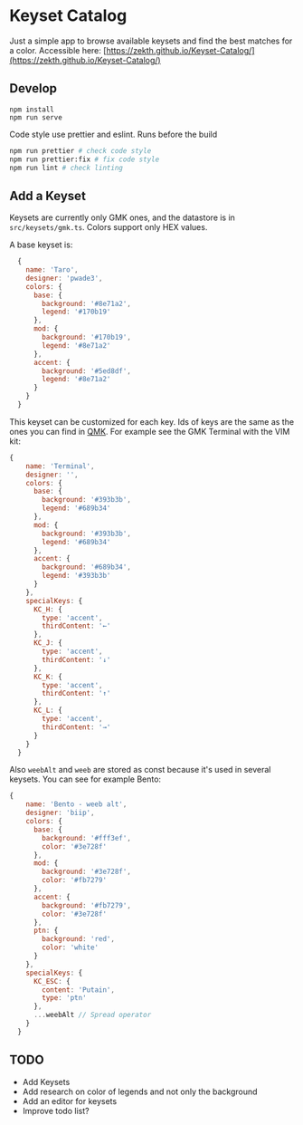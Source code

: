 # Keyset Catalog

Just a simple app to browse available keysets and find the best matches for a color. Accessible here: [https://zekth.github.io/Keyset-Catalog/](https://zekth.github.io/Keyset-Catalog/)

## Develop

```
npm install
npm run serve
```

Code style use prettier and eslint. Runs before the build

```bash
npm run prettier # check code style
npm run prettier:fix # fix code style
npm run lint # check linting
```
## Add a Keyset

Keysets are currently only GMK ones, and the datastore is in `src/keysets/gmk.ts`. Colors support only HEX values.

A base keyset is:

```js
  {
    name: 'Taro',
    designer: 'pwade3',
    colors: {
      base: {
        background: '#8e71a2',
        legend: '#170b19'
      },
      mod: {
        background: '#170b19',
        legend: '#8e71a2'
      },
      accent: {
        background: '#5ed8df',
        legend: '#8e71a2'
      }
    }
  }
```

This keyset can be customized for each key. Ids of keys are the same as the ones you can find in [QMK](https://beta.docs.qmk.fm/features/keycodes_basic). For example see the GMK Terminal with the VIM kit:

```js
{
    name: 'Terminal',
    designer: '',
    colors: {
      base: {
        background: '#393b3b',
        legend: '#689b34'
      },
      mod: {
        background: '#393b3b',
        legend: '#689b34'
      },
      accent: {
        background: '#689b34',
        legend: '#393b3b'
      }
    },
    specialKeys: {
      KC_H: {
        type: 'accent',
        thirdContent: '←'
      },
      KC_J: {
        type: 'accent',
        thirdContent: '↓'
      },
      KC_K: {
        type: 'accent',
        thirdContent: '↑'
      },
      KC_L: {
        type: 'accent',
        thirdContent: '→'
      }
    }
  }
```

Also `weebAlt` and `weeb` are stored as const because it's used in several keysets. You can see for example Bento:

```js
{
    name: 'Bento - weeb alt',
    designer: 'biip',
    colors: {
      base: {
        background: '#fff3ef',
        color: '#3e728f'
      },
      mod: {
        background: '#3e728f',
        color: '#fb7279'
      },
      accent: {
        background: '#fb7279',
        color: '#3e728f'
      },
      ptn: {
        background: 'red',
        color: 'white'
      }
    },
    specialKeys: {
      KC_ESC: {
        content: 'Putain',
        type: 'ptn'
      },
      ...weebAlt // Spread operator
    }
  }
```

## TODO

- Add Keysets
- Add research on color of legends and not only the background
- Add an editor for keysets
- Improve todo list?

